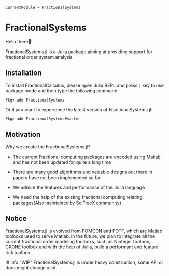 ```@meta
CurrentModule = FractionalSystems
```

# FractionalSystems

Hello there👋!

FractionalSystems.jl is a Julia package aiming at providing support for fractional order system analysis.

## Installation

To install FractionalCalculus, please open Julia REPL and press ```]``` key to use package mode and then type the following command:

```julia-repl
Pkg> add FractionalSystems
```

Or if you want to experience the latest version of FractionalSystems.jl:

```julia-repl
Pkg> add FractionalSystems#master
```

## Motivation

Why we create the FractionalSystems.jl?

* The current Fractional computing packages are encoded using Matlab and has not been updated for quite a long time

* There are many good algorithms and valuable designs out there in papers have not been implemented so far

* We admire the features and performance of the Julia language

* We need the help of the existing fractional computing relating packages(Also maintained by SciFracX community)

## Notice

FractionalSystems.jl is evolved from [FOMCON](https://fomcon.net/) and [FOTF](https://www.mathworks.com/matlabcentral/fileexchange/60874-fotf-toolbox), which are Matlab toolboxs used to serve Matlab. In the future, we plan to integrate all the current fractional order modeling toolboxs, such as Ninteger toolbox, CRONE toolbox and with the help of Julia, build a performant and feature rich toolbox.

!!! info "WIP"
    FractionalSystems.jl is under heavy construction, some API or docs might change a lot.